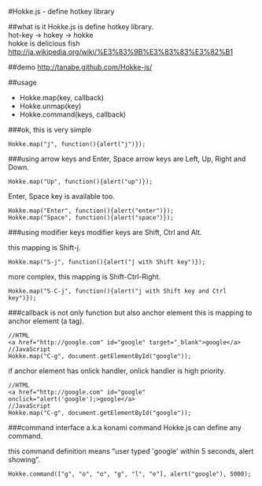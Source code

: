 #Hokke.js - define hotkey library

##what is it
Hokke.js is define hotkey library.  
hot-key -> hokey -> hokke  
hokke is delicious fish  
http://ja.wikipedia.org/wiki/%E3%83%9B%E3%83%83%E3%82%B1

##demo
http://tanabe.github.com/Hokke-js/

##usage

 - Hokke.map(key, callback)
 - Hokke.unmap(key)
 - Hokke.command(keys, callback)

###ok, this is very simple

    Hokke.map("j", function(){alert("j")});

###using arrow keys and Enter, Space
arrow keys are Left, Up, Right and Down.

    Hokke.map("Up", function(){alert("up")});

Enter, Space key is available too.

    Hokke.map("Enter", function(){alert("enter")});
    Hokke.map("Space", function(){alert("space")});

###using modifier keys
modifier keys are Shift, Ctrl and Alt.

this mapping is Shift-j.

    Hokke.map("S-j", function(){alert("j with Shift key")});

more complex, this mapping is Shift-Ctrl-Right.

    Hokke.map("S-C-j", function(){alert("j with Shift key and Ctrl key")});

###callback is not only function but also anchor element
this is mapping to anchor element (a tag).

    //HTML
    <a href="http://google.com" id="google" target="_blank">google</a>
    //JavaScript
    Hokke.map("C-g", document.getElementById("google"));

if anchor element has onlick handler, onlick handler is high priority.

    //HTML
    <a href="http://google.com" id="google" onclick="alert('google');>google</a>
    //JavaScript
    Hokke.map("C-g", document.getElementById("google"));

###command interface a.k.a konami command
Hokke.js can define any command.

this command definition means "user typed 'google' within 5 seconds, alert showing".

    Hokke.command(["g", "o", "o", "g", "l", "e"], alert("google"), 5000);
